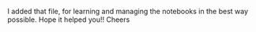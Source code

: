 I added that file, for learning and managing the notebooks in the best way possible.
Hope it helped you!!
Cheers
